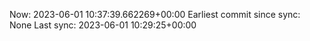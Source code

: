 Now: 2023-06-01 10:37:39.662269+00:00 Earliest commit since sync: None Last sync: 2023-06-01 10:29:25+00:00
